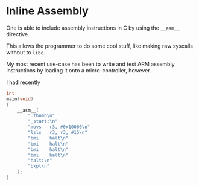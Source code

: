 # Inline Assembly

One is able to include assembly instructions in C by using the `__asm__` directive.

This allows the programmer to do some cool stuff, like making raw syscalls without to `libc`.

My most recent use-case has been to write and test ARM assembly instructions by loading it onto a micro-controller, however.

I had recently 

```c
int 
main(void)
{
	__asm__(
		".thumb\n"
		"_start:\n"
		"movs	r3, #0x10000\n"
		"lsls	r3, r3, #15\n"
		"bmi	halt\n"
		"bmi	halt\n"
		"bmi	halt\n"
		"bmi	halt\n"
		"halt:\n"
		"bkpt\n"
	);
}
```
